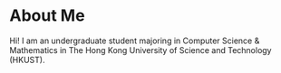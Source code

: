 # About Me

Hi! I am an undergraduate student majoring in Computer Science & Mathematics in The Hong Kong University of Science and Technology (HKUST).

